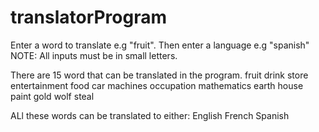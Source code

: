 # translatorProgram
Enter a word to translate e.g "fruit". Then enter a language e.g "spanish"
NOTE: All inputs must be in small letters.

There are 15 word that can be translated in the program.
fruit
drink
store
entertainment
food
car
machines
occupation
mathematics
earth
house
paint
gold
wolf
steal

ALl these words can be translated to either:
English
French
Spanish

